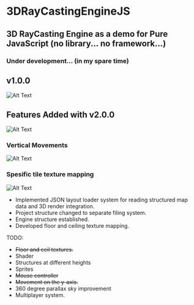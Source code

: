 # 3DRayCastingEngineJS
## 3D RayCasting Engine as a demo for Pure JavaScript (no library... no framework...)
### Under development... (in my spare time)

## v1.0.0
![Alt Text](https://media.giphy.com/media/Ul8vqAtHoMc8V3CkaP/giphy.gif)
## Features Added with v2.0.0
![Alt Text](https://media2.giphy.com/media/v1.Y2lkPTc5MGI3NjExN2prZW4zeWVoMGx4MXZjb2ZmNnhqbmxhaGNiMTJnYTB1ZXRjaDd3YSZlcD12MV9pbnRlcm5hbF9naWZfYnlfaWQmY3Q9Zw/sH54Ln2FZnkMZFGd8V/giphy.gif)
### Vertical Movements
![Alt Text](https://media1.giphy.com/media/v1.Y2lkPTc5MGI3NjExanoxc3RvYzgyM2I2cW9zeTk3N2lxZ2g2OHI4aHc5MWVvanZpZml0YyZlcD12MV9pbnRlcm5hbF9naWZfYnlfaWQmY3Q9Zw/kfy6WFQ6WSiWqCY0YT/giphy.gif)
### Spesific tile texture mapping
![Alt Text](https://media1.giphy.com/media/v1.Y2lkPTc5MGI3NjExaG5wcHNkYmt3eGhuaXJpcXB0NDM4YmV3YmR5YWdqbTdrcmt3aHQzOCZlcD12MV9pbnRlcm5hbF9naWZfYnlfaWQmY3Q9Zw/ZdIxj4snnDx0srXtpE/giphy.gif)

- Implemented JSON layout loader system for reading structured map data and 3D render integration.
- Project structure changed to separate filing system.
- Engine structure established.
- Developed floor and ceiling texture mapping.

TODO:
- ~~Floor and ceil textures.~~
- Shader
- Structures at different heights
- Sprites
- ~~Mouse controller~~
- ~~Movement on the y-axis.~~
- 360 degree parallax sky improvement
- Multiplayer system.
